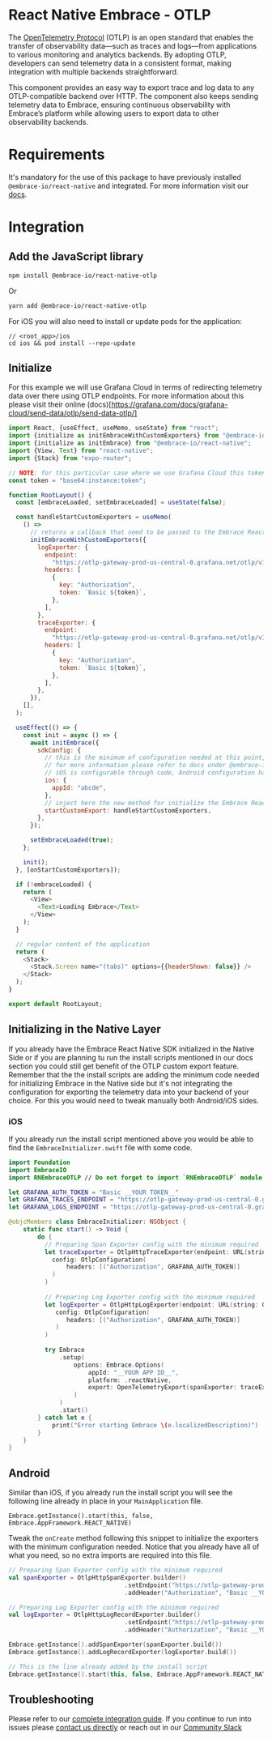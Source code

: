 # React Native Embrace - OTLP

The [OpenTelemetry Protocol](https://opentelemetry.io/docs/specs/otel/protocol/) (OTLP) is an open standard that enables the transfer of observability data—such as traces and logs—from applications to various monitoring and analytics backends. By adopting OTLP, developers can send telemetry data in a consistent format, making integration with multiple backends straightforward. 

This component provides an easy way to export trace and log data to any OTLP-compatible backend over HTTP. The component also keeps sending telemetry data to Embrace, ensuring continuous observability with Embrace’s platform while allowing users to export data to other observability backends.

# Requirements

It's mandatory for the use of this package to have previously installed `@embrace-io/react-native` and integrated. For more information visit our [docs](https://embrace.io/docs/react-native/integration/).

# Integration

## Add the JavaScript library

```sh
npm install @embrace-io/react-native-otlp
```

Or

```sh
yarn add @embrace-io/react-native-otlp
```

For iOS you will also need to install or update pods for the application:

```shell
// <root_app>/ios
cd ios && pod install --repo-update
```

## Initialize

For this example we will use Grafana Cloud in terms of redirecting telemetry data over there using OTLP endpoints. For more information about this please visit their online (docs)[https://grafana.com/docs/grafana-cloud/send-data/otlp/send-data-otlp/]

```javascript
import React, {useEffect, useMemo, useState} from "react";
import {initialize as initEmbraceWithCustomExporters} from "@embrace-io/react-native-otlp";
import {initialize as initEmbrace} from "@embrace-io/react-native";
import {View, Text} from "react-native";
import {Stack} from "expo-router";

// NOTE: for this particular case where we use Grafana Cloud this token should be passed with the format `instance:token` converted into a base64 string.
const token = "base64:instance:token";

function RootLayout() {
  const [embraceLoaded, setEmbraceLoaded] = useState(false);

  const handleStartCustomExporters = useMemo(
    () =>
      // returns a callback that need to be passed to the Embrace React Native SDK configuration
      initEmbraceWithCustomExporters({
        logExporter: {
          endpoint:
            "https://otlp-gateway-prod-us-central-0.grafana.net/otlp/v1/logs",
          headers: [
            {
              key: "Authorization",
              token: `Basic ${token}`,
            },
          ],
        },
        traceExporter: {
          endpoint:
            "https://otlp-gateway-prod-us-central-0.grafana.net/otlp/v1/traces",
          headers: [
            {
              key: "Authorization",
              token: `Basic ${token}`,
            },
          ],
        },
      }),
    [],
  );

  useEffect(() => {
    const init = async () => {
      await initEmbrace({
        sdkConfig: {
          // this is the minimum of configuration needed at this point,
          // for more information please refer to docs under @embrace-io/react-native.
          // iOS is configurable through code, Android configuration happens at build time
          ios: {
            appId: "abcde",
          },
          // inject here the new method for initialize the Embrace React Native SDK using custom export
          startCustomExport: handleStartCustomExporters,
        },
      });

      setEmbraceLoaded(true);
    };

    init();
  }, [onStartCustomExporters]);

  if (!embraceLoaded) {
    return (
      <View>
        <Text>Loading Embrace</Text>
      </View>
    );
  }

  // regular content of the application
  return (
    <Stack>
      <Stack.Screen name="(tabs)" options={{headerShown: false}} />
    </Stack>
  );
}

export default RootLayout;

```

## Initializing in the Native Layer

If you already have the Embrace React Native SDK initialized in the Native Side or if you are planning tu run the install scripts mentioned in our docs section you could still get benefit of the OTLP custom export feature. Remember that the the install scripts are adding the minimum code needed for initializing Embrace in the Native side but it's not integrating the configuration for exporting the telemetry data into your backend of your choice. For this you would need to tweak manually both Android/iOS sides.

### iOS

If you already run the install script mentioned above you would be able to find the `EmbraceInitializer.swift` file with some code.

```swift
import Foundation
import EmbraceIO
import RNEmbraceOTLP // Do not forget to import `RNEmbraceOTLP` module which will make the proper classes available

let GRAFANA_AUTH_TOKEN = "Basic __YOUR TOKEN__"
let GRAFANA_TRACES_ENDPOINT = "https://otlp-gateway-prod-us-central-0.grafana.net/otlp/v1/traces"
let GRAFANA_LOGS_ENDPOINT = "https://otlp-gateway-prod-us-central-0.grafana.net/otlp/v1/logs"

@objcMembers class EmbraceInitializer: NSObject {
    static func start() -> Void {
        do {
          // Preparing Span Exporter config with the minimum required
          let traceExporter = OtlpHttpTraceExporter(endpoint: URL(string: GRAFANA_TRACES_ENDPOINT)!,
            config: OtlpConfiguration(
                headers: [("Authorization", GRAFANA_AUTH_TOKEN)]
            )
          )
          
          // Preparing Log Exporter config with the minimum required
          let logExporter = OtlpHttpLogExporter(endpoint: URL(string: GRAFANA_LOGS_ENDPOINT)!,
             config: OtlpConfiguration(
                headers: [("Authorization", GRAFANA_AUTH_TOKEN)]
             )
          )
          
          try Embrace
              .setup(
                  options: Embrace.Options(
                      appId: "__YOUR APP ID__",
                      platform: .reactNative,
                      export: OpenTelemetryExport(spanExporter: traceExporter, logExporter: logExporter) // passing the configuration into `export`
                  )
              )
              .start()
        } catch let e {
            print("Error starting Embrace \(e.localizedDescription)")
        }
    }
}
```

## Android

Similar than iOS, if you already run the install script you will see the following line already in place in your `MainApplication` file.

```
Embrace.getInstance().start(this, false, Embrace.AppFramework.REACT_NATIVE)
```

Tweak the `onCreate` method following this snippet to initialize the exporters with the minimum configuration needed. Notice that you already have all of what you need, so no extra imports are required into this file.

```kotlin
// Preparing Span Exporter config with the minimum required
val spanExporter = OtlpHttpSpanExporter.builder()
                                .setEndpoint("https://otlp-gateway-prod-us-central-0.grafana.net/otlp/v1/traces")
                                .addHeader("Authorization", "Basic __YOUR TOKEN__")

// Preparing Log Exporter config with the minimum required
val logExporter = OtlpHttpLogRecordExporter.builder()
                                .setEndpoint("https://otlp-gateway-prod-us-central-0.grafana.net/otlp/v1/logs")
                                .addHeader("Authorization", "Basic __YOUR TOKEN__")

Embrace.getInstance().addSpanExporter(spanExporter.build())
Embrace.getInstance().addLogRecordExporter(logExporter.build())

// This is the line already added by the install script
Embrace.getInstance().start(this, false, Embrace.AppFramework.REACT_NATIVE)
```


## Troubleshooting

Please refer to our [complete integration guide](https://embrace.io/docs/react-native/integration/). If you continue
to run into issues please [contact us directly](mailto:support@embrace.io) or reach out in our [Community Slack](https://community.embrace.io)
